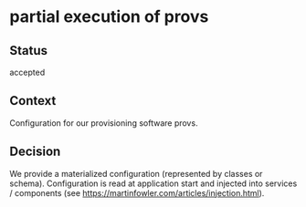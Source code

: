 # partial execution of provs

## Status

accepted

## Context

Configuration for our provisioning software provs.

## Decision

We provide a materialized configuration (represented by classes or schema). Configuration is read at application start and injected into services / components (see https://martinfowler.com/articles/injection.html).
